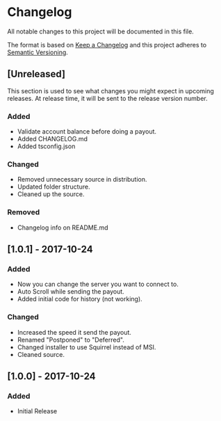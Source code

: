 # Changelog
All notable changes to this project will be documented in this file.

The format is based on [Keep a Changelog](http://keepachangelog.com/en/1.0.0/)
and this project adheres to [Semantic Versioning](http://semver.org/spec/v2.0.0.html).

## [Unreleased]
This section is used to see what changes you might expect in upcoming releases.
At release time, it will be sent to the release version number.

### Added
- Validate account balance before doing a payout.
- Added CHANGELOG.md
- Added tsconfig.json

### Changed
- Removed unnecessary source in distribution.
- Updated folder structure.
- Cleaned up the source.

### Removed
- Changelog info on README.md

## [1.0.1] - 2017-10-24
### Added
- Now you can change the server you want to connect to.
- Auto Scroll while sending the payout.
- Added initial code for history (not working).

### Changed
- Increased the speed it send the payout.
- Renamed "Postponed" to "Deferred".
- Changed installer to use Squirrel instead of MSI.
- Cleaned source.

## [1.0.0] - 2017-10-24
### Added
- Initial Release